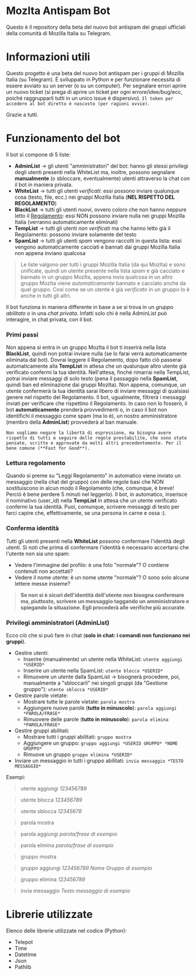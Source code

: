 # MozIta Antispam Bot
Questo è il repository della beta del nuovo bot antispam dei gruppi ufficiali della comunità di Mozilla Italia su Telegram.


# Informazioni utili
Questo progetto è una beta del nuovo bot antispam per i gruppi di Mozilla Italia (su Telegram).
È sviluppato in Python e per funzionare necessita di essere avviato su un server (o su un computer).
Per segnalare errori aprire un nuovo ticket (si prega di aprire un ticket per ogni errore/idee/bug/ecc, poiché raggrupparli tutti in un unico issue è dispersivo).
`Il token per accedere al bot diretto è nascosto (per ragioni ovvie).`

Grazie a tutti.

# Funzionamento del bot
Il bot si compone di 5 liste:
 - **AdminList** -> gli utenti "amministratori" del bot: hanno gli stessi privilegi degli utenti presenti nella WhiteList ma, inoltre, possono segnalare **manualmente** (o sbloccare, eventualmente) utenti attraverso la chat con il bot in maniera privata.
 - **WhiteList** -> tutti gli utenti *verificati*: essi possono inviare qualunque cosa (testo, file, ecc.) nei gruppi Mozilla Italia (**NEL RISPETTO DEL REGOLAMENTO**)
 - **BlackList** -> tutti gli utenti *nuovi*, ovvero coloro che non hanno neppure letto il [Regolamento](https://github.com/Sav22999/Guide/blob/master/Mozilla%20Italia/Telegram/regolamento.md): essi NON possono inviare nulla nei gruppi Mozilla Italia (verranno automaticamente eliminati)
 - **TempList** -> tutti gli utenti *non verificati* ma che hanno letto già il Regolamento: possono inviare solamente del testo
 - **SpamList** -> tutti gli utenti *spam* vengono raccolti in questa lista: essi vengono automaticamente cacciati e bannati dai gruppi Mozilla Italia non appena inviano qualcosa
 
> Le liste valgono per tutti i gruppi Mozilla Italia (da qui MozIta) e sono unificate, quindi un utente presente nella lista *spam* e già cacciato e bannato in un gruppo MozIta, appena invia qualcosa in un altro gruppo MozIta viene *automaticamente* bannato e cacciato anche da quel gruppo. Così come se un utente è già *verificato* in un gruppo lo è anche in tutti gli altri.

Il bot funziona in maniera differente in base a se si trova in un *gruppo abilitato* o in una *chat privata*.
Infatti solo chi è nella AdminList può interagire, in chat privata, con il bot.

### Primi passi
Non appena si entra in un gruppo MozIta il bot ti inserirà nella lista **BlackList**, quindi non potrai inviare nulla (se lo farai verrà automaticamente eliminata dal bot). Dovrai leggere il Regolamento, dopo fatto ciò passerai automaticamente alla **TempList** in attesa che un qualunque altro utente già verificato confermi la tua identità. Nell'attesa, finché rimarrai nella TempList, potrai inviare messaggi di solo testo (pena il passaggio nella **SpamList**, quindi ban ed eliminazione dai gruppi MozIta).
Non appena, comunque, un utente confermerà la tua identità sarai libero di inviare messaggi di qualsiasi genere nel rispetto del Regolamento.
Il bot, ugualmente, filtrerà i messaggi inviati per verificare che rispettino il Regolamento. In caso non lo fosserò, il bot **automaticamente** prenderà provvedimenti o, in caso il bot non identifichi il messaggio come spam (ma lo è), un nostro amministratore (membro della **AdminList**) provvederà al ban manuale.

`Non vogliamo negare la libertà di espressione, ma bisogna avere rispetto di tutti e seguire delle regole prestabilite, che sono state pensate, scritte e approvate da molti altri precedentemente. Per il bene comune (**Fast for Good**).`

### Lettura regolamento
Quando si preme su "Leggi Regolamento" in automatico viene inviato un messaggio (nella chat del gruppo) con delle regole basi che NON sostituiscono in alcun modo il Regolamento (che, comunque, è breve! Perciò è bene perdere 5 minuti nel leggerlo).
Il bot, in automatico, inserisce il nominativo (user_id) nella **TempList** in attesa che un utente verificato confermi la tua identità. Puoi, comunque, scrivere messaggi di testo per farci capire che, effettivamente, se una persona in carne e ossa :).

### Conferma identità
Tutti gli utenti presenti nella **WhiteList** possono confermare l'identità degli utenti.
Si noti che prima di confermare l'identità è necessario accertarsi che l'utente non sia uno spam:
 - Vedere l'immagine del profilo: è una foto "normale"? O contiene contenuti non accettati?
 - Vedere il nome utente: è un nome utente "normale"? O sono solo alcune lettere messe insieme?

> **Se non si è sicuri dell'identità dell'utente *non* bisogna confermare ma, piuttosto, scrivere un messaggio taggando un amministratore e spiegando la situazione. Egli procederà alle verifiche più accurate**.

### Privilegi amministratori (AdminList)
Ecco ciò che si può fare in chat (**solo in chat: i comandi non funzionano nei gruppi**).
 - Gestire utenti:
    - Inserire (manualmente) un utente nella WhiteList: `utente aggiungi *USERID*`    
    - Inserire un utente nella SpamList: `utente blocca *USERID*`
    - Rimuovere un utente dalla SpamList -> bisognerà procedere, poi, manualmente a "sbloccarli" nei singoli gruppi (da "Gestione gruppo"): `utente sblocca *USERID*`
- Gestire parole vietate:
    - Mostrare tutte le parole vietate: `parola mostra`
    - Aggiungere nuove parole (**tutto in minuscolo**): `parola aggiungi *PAROLA/FRASE*`
    - Rimuovere delle parole (**tutto in minuscolo**): `parola elimina *PAROLA/FRASE*`
- Gestire gruppi abilitati:
    - Mostrare tutti i gruppi abilitati: `gruppo mostra`
    - Aggiungere un gruppo: `gruppo aggiungi *USERID GRUPPO* *NOME GRUPPO*`
    - Rimuove un gruppo `gruppo elimina *USERID*`
- Inviare un messaggio in tutti i gruppo abilitati: `invia messaggio *TESTO MESSAGGIO*`

Esempi:

> utente aggiungi *123456789*

> utente blocca *123456789*

> utente sblocca *12345678*

> parola mostra

> parola aggiungi *parola/frase di esempio*

> parola elimina *parola/frase di esempio*

> gruppo mostra

> gruppo aggiungi *123456789* *Nome Gruppo di esempio*

> gruppo elimina *123456789*

> invia messaggio *Testo messaggio di esempio*

# Librerie utilizzate
Elenco delle librerie utilizzate nel codice (Python):
 - Telepot
 - Time
 - Datetime
 - Json
 - Pathlib